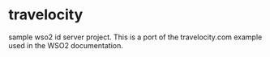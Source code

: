 # travelocity
sample wso2 id server project.
This is a port of the travelocity.com example used in the WSO2 documentation. 


